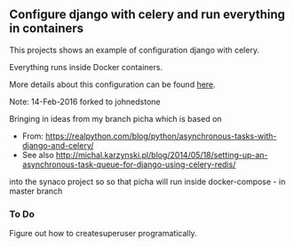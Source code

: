 ## Configure django with celery and run everything in containers

This projects shows an example of configuration django with celery.

Everything runs inside Docker containers.

More details about this configuration can be found [here](http://www.syncano.com/configuring-running-django-celery-docker-containers-pt-1/).

Note: 14-Feb-2016 forked to johnedstone

Bringing in ideas from my branch picha which is based on

  - From: https://realpython.com/blog/python/asynchronous-tasks-with-django-and-celery/
  - See also http://michal.karzynski.pl/blog/2014/05/18/setting-up-an-asynchronous-task-queue-for-django-using-celery-redis/

into the synaco project so so that picha will run inside docker-compose - in master branch

### To Do
Figure out how to createsuperuser programatically.
